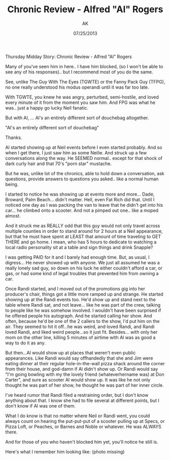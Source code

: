 ﻿---
author: AK
date: 07/25/2013
description: Overview of WIOD chronic - Alfred "Al" Rogers
title: Chronic Review - Alfred "Al" Rogers
---

Thursday Midday Story: Chronic Review - Alfred "Al" Rogers

Many of you've seen him in here.. I have him blocked, (so I won't be able to see any of his responses).. but I recommend most of you do the same.

See, unlike The Guy With The Eyes (TGWTE) or the Fanny Pack Guy (TFPG), no one really understood his modus operandi until it was far too late.

With TGWTE, you knew he was angry, perturbed, semi-hostile, and loved every minute of it from the moment you saw him. And FPG was what he was.. just a happy go lucky Neil fanatic.

But with Al, ... Al's an entirely different sort of douchebag altogether.

"Al's an entirely different sort of douchebag"

Thanks.

Al started showing up at Neil events before I even started probably. And so when I get there, I just saw him as some Neilie. And struck up a few conversations along the way. He SEEMED normal.. except for that shock of dark curly hair and that 70's "porn star" mustache.

But he was, unlike lot of the chronics, able to hold down a conversation, ask questions, provide answers to questions you asked.. like a normal human being.

I started to notice he was showing up at events more and more... Dade, Broward, Palm Beach... didn't matter. Hell, even Fat Rich did that. Until I noticed one day as I was packing the van to leave that he didn't get into his car... he climbed onto a scooter. And not a pimped out one.. like a moped almost.

And it struck me as REALLY odd that this guy would not only travel across multiple counties in order to stand around for 2 hours at a Neil appearance, but that he must have spent at LEAST that amount of time traveling to GET THERE and go home. I mean, who has 5 hours to dedicate to watching a local radio personality sit at a table and sign things and drink Snapple?

I was getting PAID for it and I barely had enough time. But, as usual, I digress... He never showed up with anyone. We just all assumed he was a really lonely sad guy, so down on his luck he either couldn't afford a car, or gas, or had some kind of legal troubles that prevented him from owning a car.

Once Randi started, and I moved out of the promotions gig into her producer's chair, things got a little more ramped up and strange. He started showing up at the Randi events too. He'd show up and stand next to the table where Randi sat, and not leave... like he was part of the crew, talking to people like he was somehow involved. I wouldn't have been surprised if he offered people his autograph. And he started calling her show. And often, because he'd be one of the 2 callers to the show, I'd put him on the air. They seemed to hit it off...he was weird, and loved Randi, and Randi loved Randi, and liked weird people...so it just fit. Besides... with only her mom on the other line, killing 5 minutes of airtime with Al was as good a way to do it as any.

But then...Al would show up at places that weren't even public appearances. Like Randi would say offhandedly that she and Jim were eating dinner at their regular hole-in-the-wall pizza shack around the corner from their house, and god-damn if Al didn't show up. Or Randi would say "I'm going bowling with my the lovely friend (whateverhername was) at Don Carter", and sure as scooter Al would show up. It was like he not only thought he was part of her show, he thought he was part of her inner circle.

I've heard rumor that Randi filed a restraining order, but I don't know anything about that. I know she had to file several at different points, but I don't know if Al was one of them.

What I do know is that no matter where Neil or Randi went, you could always count on hearing the put-put-put of a scooter pulling up at Specs, or Pizza Loft, or Peaches, or Barnes and Noble or whatever. He was ALWAYS there.

And for those of you who haven't blocked him yet, you'll notice he still is.

Here's what I remember him looking like:
(photo missing)
